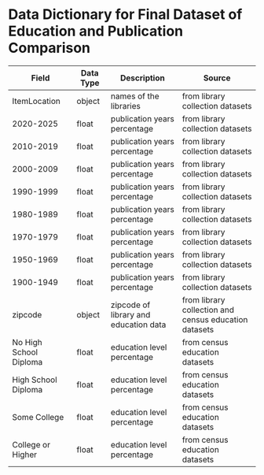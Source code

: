 # Data Dictionary for Final Dataset of Education and Publication Comparison


| **Field** | **Data Type** | **Description** | **Source** |
|---------|-----------|---------|---------|
| ItemLocation | object | names of the libraries | from library collection datasets |
| 2020-2025 | float | publication years percentage | from library collection datasets |
| 2010-2019 | float | publication years percentage | from library collection datasets |
| 2000-2009 | float | publication years percentage | from library collection datasets |
| 1990-1999 | float | publication years percentage | from library collection datasets |
| 1980-1989 | float | publication years percentage | from library collection datasets |
| 1970-1979 | float | publication years percentage | from library collection datasets |
| 1950-1969 | float | publication years percentage | from library collection datasets |
| 1900-1949 | float | publication years percentage | from library collection datasets |
| zipcode | object | zipcode of library and education data | from library collection and census education datasets |
| No High School Diploma | float | education level percentage | from census education datasets |
| High School Diploma | float | education level percentage | from census education datasets |
| Some College | float | education level percentage | from census education datasets |
| College or Higher | float | education level percentage | from census education datasets |